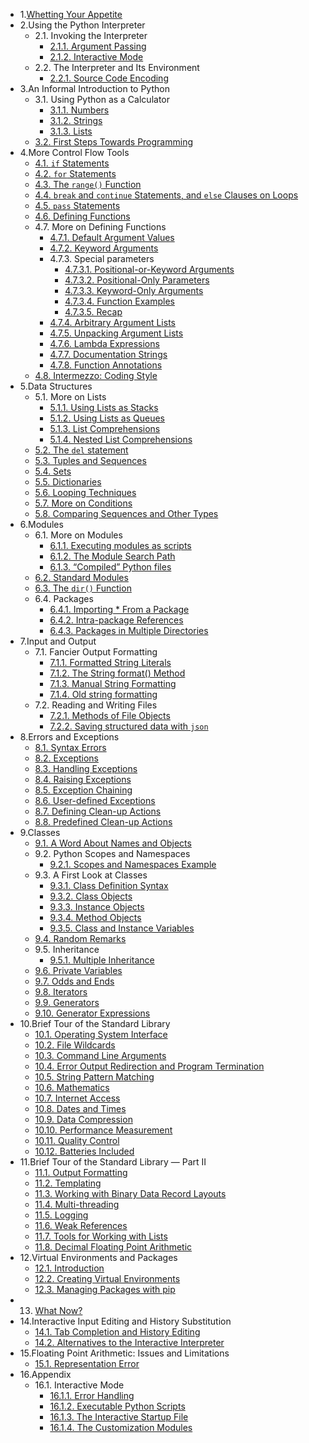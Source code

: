 - 1.[Whetting Your Appetite](https://docs.python.org/3/tutorial/appetite.html)
- 2.Using the Python Interpreter
  - 2.1. Invoking the Interpreter
    - [2.1.1. Argument Passing](https://docs.python.org/3/tutorial/interpreter.html#argument-passing)
    - [2.1.2. Interactive Mode](https://docs.python.org/3/tutorial/interpreter.html#interactive-mode)
  - 2.2. The Interpreter and Its Environment
    - [2.2.1. Source Code Encoding](https://docs.python.org/3/tutorial/interpreter.html#source-code-encoding)
- 3.An Informal Introduction to Python
  - 3.1. Using Python as a Calculator
    - [3.1.1. Numbers](https://docs.python.org/3/tutorial/introduction.html#numbers)
    - [3.1.2. Strings](https://docs.python.org/3/tutorial/introduction.html#strings)
    - [3.1.3. Lists](https://docs.python.org/3/tutorial/introduction.html#lists)
  - [3.2. First Steps Towards Programming](https://docs.python.org/3/tutorial/introduction.html#first-steps-towards-programming)
- 4.More Control Flow Tools
  - [4.1. `if` Statements](https://docs.python.org/3/tutorial/controlflow.html#if-statements)
  - [4.2. `for` Statements](https://docs.python.org/3/tutorial/controlflow.html#for-statements)
  - [4.3. The `range()` Function](https://docs.python.org/3/tutorial/controlflow.html#the-range-function)
  - [4.4. `break` and `continue` Statements, and `else` Clauses on Loops](https://docs.python.org/3/tutorial/controlflow.html#break-and-continue-statements-and-else-clauses-on-loops)
  - [4.5. `pass` Statements](https://docs.python.org/3/tutorial/controlflow.html#pass-statements)
  - [4.6. Defining Functions](https://docs.python.org/3/tutorial/controlflow.html#defining-functions)
  - 4.7. More on Defining Functions
    - [4.7.1. Default Argument Values](https://docs.python.org/3/tutorial/controlflow.html#default-argument-values)
    - [4.7.2. Keyword Arguments](https://docs.python.org/3/tutorial/controlflow.html#keyword-arguments)
    - 4.7.3. Special parameters
      - [4.7.3.1. Positional-or-Keyword Arguments](https://docs.python.org/3/tutorial/controlflow.html#positional-or-keyword-arguments)
      - [4.7.3.2. Positional-Only Parameters](https://docs.python.org/3/tutorial/controlflow.html#positional-only-parameters)
      - [4.7.3.3. Keyword-Only Arguments](https://docs.python.org/3/tutorial/controlflow.html#keyword-only-arguments)
      - [4.7.3.4. Function Examples](https://docs.python.org/3/tutorial/controlflow.html#function-examples)
      - [4.7.3.5. Recap](https://docs.python.org/3/tutorial/controlflow.html#recap)
    - [4.7.4. Arbitrary Argument Lists](https://docs.python.org/3/tutorial/controlflow.html#arbitrary-argument-lists)
    - [4.7.5. Unpacking Argument Lists](https://docs.python.org/3/tutorial/controlflow.html#unpacking-argument-lists)
    - [4.7.6. Lambda Expressions](https://docs.python.org/3/tutorial/controlflow.html#lambda-expressions)
    - [4.7.7. Documentation Strings](https://docs.python.org/3/tutorial/controlflow.html#documentation-strings)
    - [4.7.8. Function Annotations](https://docs.python.org/3/tutorial/controlflow.html#function-annotations)
  - [4.8. Intermezzo: Coding Style](https://docs.python.org/3/tutorial/controlflow.html#intermezzo-coding-style)
- 5.Data Structures
  - 5.1. More on Lists
    - [5.1.1. Using Lists as Stacks](https://docs.python.org/3/tutorial/datastructures.html#using-lists-as-stacks)
    - [5.1.2. Using Lists as Queues](https://docs.python.org/3/tutorial/datastructures.html#using-lists-as-queues)
    - [5.1.3. List Comprehensions](https://docs.python.org/3/tutorial/datastructures.html#list-comprehensions)
    - [5.1.4. Nested List Comprehensions](https://docs.python.org/3/tutorial/datastructures.html#nested-list-comprehensions)
  - [5.2. The `del` statement](https://docs.python.org/3/tutorial/datastructures.html#the-del-statement)
  - [5.3. Tuples and Sequences](https://docs.python.org/3/tutorial/datastructures.html#tuples-and-sequences)
  - [5.4. Sets](https://docs.python.org/3/tutorial/datastructures.html#sets)
  - [5.5. Dictionaries](https://docs.python.org/3/tutorial/datastructures.html#dictionaries)
  - [5.6. Looping Techniques](https://docs.python.org/3/tutorial/datastructures.html#looping-techniques)
  - [5.7. More on Conditions](https://docs.python.org/3/tutorial/datastructures.html#more-on-conditions)
  - [5.8. Comparing Sequences and Other Types](https://docs.python.org/3/tutorial/datastructures.html#comparing-sequences-and-other-types)
- 6.Modules
  - 6.1. More on Modules
    - [6.1.1. Executing modules as scripts](https://docs.python.org/3/tutorial/modules.html#executing-modules-as-scripts)
    - [6.1.2. The Module Search Path](https://docs.python.org/3/tutorial/modules.html#the-module-search-path)
    - [6.1.3. “Compiled” Python files](https://docs.python.org/3/tutorial/modules.html#compiled-python-files)
  - [6.2. Standard Modules](https://docs.python.org/3/tutorial/modules.html#standard-modules)
  - [6.3. The `dir()` Function](https://docs.python.org/3/tutorial/modules.html#the-dir-function)
  - 6.4. Packages
    - [6.4.1. Importing * From a Package](https://docs.python.org/3/tutorial/modules.html#importing-from-a-package)
    - [6.4.2. Intra-package References](https://docs.python.org/3/tutorial/modules.html#intra-package-references)
    - [6.4.3. Packages in Multiple Directories](https://docs.python.org/3/tutorial/modules.html#packages-in-multiple-directories)
- 7.Input and Output
  - 7.1. Fancier Output Formatting
    - [7.1.1. Formatted String Literals](https://docs.python.org/3/tutorial/inputoutput.html#formatted-string-literals)
    - [7.1.2. The String format() Method](https://docs.python.org/3/tutorial/inputoutput.html#the-string-format-method)
    - [7.1.3. Manual String Formatting](https://docs.python.org/3/tutorial/inputoutput.html#manual-string-formatting)
    - [7.1.4. Old string formatting](https://docs.python.org/3/tutorial/inputoutput.html#old-string-formatting)
  - 7.2. Reading and Writing Files
    - [7.2.1. Methods of File Objects](https://docs.python.org/3/tutorial/inputoutput.html#methods-of-file-objects)
    - [7.2.2. Saving structured data with `json`](https://docs.python.org/3/tutorial/inputoutput.html#saving-structured-data-with-json)
- 8.Errors and Exceptions
  - [8.1. Syntax Errors](https://docs.python.org/3/tutorial/errors.html#syntax-errors)
  - [8.2. Exceptions](https://docs.python.org/3/tutorial/errors.html#exceptions)
  - [8.3. Handling Exceptions](https://docs.python.org/3/tutorial/errors.html#handling-exceptions)
  - [8.4. Raising Exceptions](https://docs.python.org/3/tutorial/errors.html#raising-exceptions)
  - [8.5. Exception Chaining](https://docs.python.org/3/tutorial/errors.html#exception-chaining)
  - [8.6. User-defined Exceptions](https://docs.python.org/3/tutorial/errors.html#user-defined-exceptions)
  - [8.7. Defining Clean-up Actions](https://docs.python.org/3/tutorial/errors.html#defining-clean-up-actions)
  - [8.8. Predefined Clean-up Actions](https://docs.python.org/3/tutorial/errors.html#predefined-clean-up-actions)
- 9.Classes
  - [9.1. A Word About Names and Objects](https://docs.python.org/3/tutorial/classes.html#a-word-about-names-and-objects)
  - 9.2. Python Scopes and Namespaces
    - [9.2.1. Scopes and Namespaces Example](https://docs.python.org/3/tutorial/classes.html#scopes-and-namespaces-example)
  - 9.3. A First Look at Classes
    - [9.3.1. Class Definition Syntax](https://docs.python.org/3/tutorial/classes.html#class-definition-syntax)
    - [9.3.2. Class Objects](https://docs.python.org/3/tutorial/classes.html#class-objects)
    - [9.3.3. Instance Objects](https://docs.python.org/3/tutorial/classes.html#instance-objects)
    - [9.3.4. Method Objects](https://docs.python.org/3/tutorial/classes.html#method-objects)
    - [9.3.5. Class and Instance Variables](https://docs.python.org/3/tutorial/classes.html#class-and-instance-variables)
  - [9.4. Random Remarks](https://docs.python.org/3/tutorial/classes.html#random-remarks)
  - 9.5. Inheritance
    - [9.5.1. Multiple Inheritance](https://docs.python.org/3/tutorial/classes.html#multiple-inheritance)
  - [9.6. Private Variables](https://docs.python.org/3/tutorial/classes.html#private-variables)
  - [9.7. Odds and Ends](https://docs.python.org/3/tutorial/classes.html#odds-and-ends)
  - [9.8. Iterators](https://docs.python.org/3/tutorial/classes.html#iterators)
  - [9.9. Generators](https://docs.python.org/3/tutorial/classes.html#generators)
  - [9.10. Generator Expressions](https://docs.python.org/3/tutorial/classes.html#generator-expressions)
- 10.Brief Tour of the Standard Library
  - [10.1. Operating System Interface](https://docs.python.org/3/tutorial/stdlib.html#operating-system-interface)
  - [10.2. File Wildcards](https://docs.python.org/3/tutorial/stdlib.html#file-wildcards)
  - [10.3. Command Line Arguments](https://docs.python.org/3/tutorial/stdlib.html#command-line-arguments)
  - [10.4. Error Output Redirection and Program Termination](https://docs.python.org/3/tutorial/stdlib.html#error-output-redirection-and-program-termination)
  - [10.5. String Pattern Matching](https://docs.python.org/3/tutorial/stdlib.html#string-pattern-matching)
  - [10.6. Mathematics](https://docs.python.org/3/tutorial/stdlib.html#mathematics)
  - [10.7. Internet Access](https://docs.python.org/3/tutorial/stdlib.html#internet-access)
  - [10.8. Dates and Times](https://docs.python.org/3/tutorial/stdlib.html#dates-and-times)
  - [10.9. Data Compression](https://docs.python.org/3/tutorial/stdlib.html#data-compression)
  - [10.10. Performance Measurement](https://docs.python.org/3/tutorial/stdlib.html#performance-measurement)
  - [10.11. Quality Control](https://docs.python.org/3/tutorial/stdlib.html#quality-control)
  - [10.12. Batteries Included](https://docs.python.org/3/tutorial/stdlib.html#batteries-included)
- 11.Brief Tour of the Standard Library — Part II
  - [11.1. Output Formatting](https://docs.python.org/3/tutorial/stdlib2.html#output-formatting)
  - [11.2. Templating](https://docs.python.org/3/tutorial/stdlib2.html#templating)
  - [11.3. Working with Binary Data Record Layouts](https://docs.python.org/3/tutorial/stdlib2.html#working-with-binary-data-record-layouts)
  - [11.4. Multi-threading](https://docs.python.org/3/tutorial/stdlib2.html#multi-threading)
  - [11.5. Logging](https://docs.python.org/3/tutorial/stdlib2.html#logging)
  - [11.6. Weak References](https://docs.python.org/3/tutorial/stdlib2.html#weak-references)
  - [11.7. Tools for Working with Lists](https://docs.python.org/3/tutorial/stdlib2.html#tools-for-working-with-lists)
  - [11.8. Decimal Floating Point Arithmetic](https://docs.python.org/3/tutorial/stdlib2.html#decimal-floating-point-arithmetic)
- 12.Virtual Environments and Packages
  - [12.1. Introduction](https://docs.python.org/3/tutorial/venv.html#introduction)
  - [12.2. Creating Virtual Environments](https://docs.python.org/3/tutorial/venv.html#creating-virtual-environments)
  - [12.3. Managing Packages with pip](https://docs.python.org/3/tutorial/venv.html#managing-packages-with-pip)
- 13. [What Now?](https://docs.python.org/3/tutorial/whatnow.html)
- 14.Interactive Input Editing and History Substitution
  - [14.1. Tab Completion and History Editing](https://docs.python.org/3/tutorial/interactive.html#tab-completion-and-history-editing)
  - [14.2. Alternatives to the Interactive Interpreter](https://docs.python.org/3/tutorial/interactive.html#alternatives-to-the-interactive-interpreter)
- 15.Floating Point Arithmetic: Issues and Limitations
  - [15.1. Representation Error](https://docs.python.org/3/tutorial/floatingpoint.html#representation-error)
- 16.Appendix
  - 16.1. Interactive Mode
    - [16.1.1. Error Handling](https://docs.python.org/3/tutorial/appendix.html#error-handling)
    - [16.1.2. Executable Python Scripts](https://docs.python.org/3/tutorial/appendix.html#executable-python-scripts)
    - [16.1.3. The Interactive Startup File](https://docs.python.org/3/tutorial/appendix.html#the-interactive-startup-file)
    - [16.1.4. The Customization Modules](https://docs.python.org/3/tutorial/appendix.html#the-customization-modules)